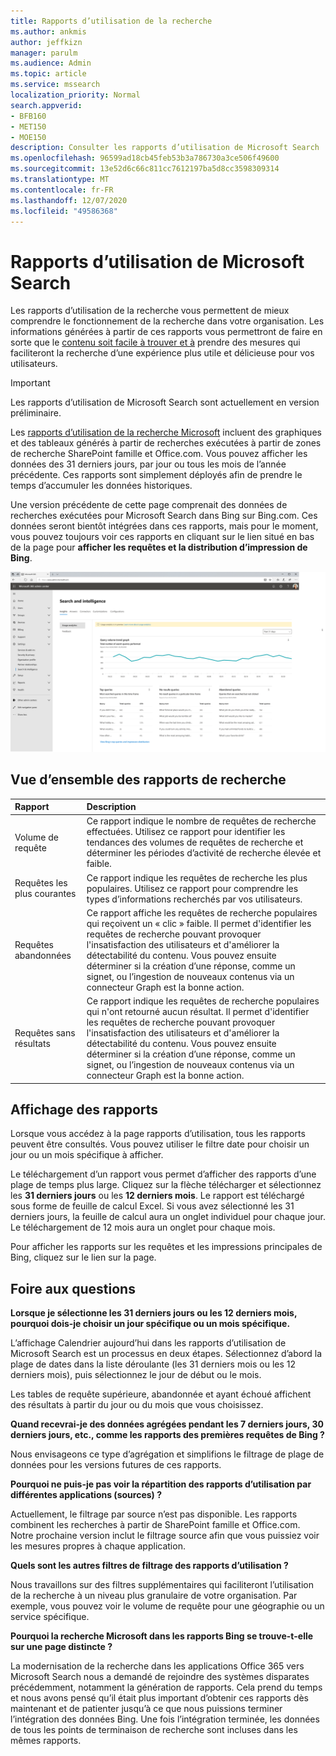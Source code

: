 ```yaml
---
title: Rapports d’utilisation de la recherche
ms.author: ankmis
author: jeffkizn
manager: parulm
ms.audience: Admin
ms.topic: article
ms.service: mssearch
localization_priority: Normal
search.appverid:
- BFB160
- MET150
- MOE150
description: Consulter les rapports d’utilisation de Microsoft Search
ms.openlocfilehash: 96599ad18cb45feb53b3a786730a3ce506f49600
ms.sourcegitcommit: 13e52d6c66c811cc7612197ba5d8cc3598309314
ms.translationtype: MT
ms.contentlocale: fr-FR
ms.lasthandoff: 12/07/2020
ms.locfileid: "49586368"
---
```

# <a name="microsoft-search-usage-reports"></a>Rapports d’utilisation de Microsoft Search

Les rapports d’utilisation de la recherche vous permettent de mieux comprendre le fonctionnement de la recherche dans votre organisation. Les informations générées à partir de ces rapports vous permettront de faire en sorte que le [contenu soit facile à trouver et à](https://docs.microsoft.com/microsoftsearch/make-content-easy-to-find) prendre des mesures qui faciliteront la recherche d’une expérience plus utile et délicieuse pour vos utilisateurs.

> [!IMPORTANT]
> Les rapports d’utilisation de Microsoft Search sont actuellement en version préliminaire.

Les [rapports d’utilisation de la recherche Microsoft](https://admin.microsoft.com/Adminportal/Home?#/MicrosoftSearch/insights) incluent des graphiques et des tableaux générés à partir de recherches exécutées à partir de zones de recherche SharePoint famille et Office.com. Vous pouvez afficher les données des 31 derniers jours, par jour ou tous les mois de l’année précédente. Ces rapports sont simplement déployés afin de prendre le temps d’accumuler les données historiques.

Une version précédente de cette page comprenait des données de recherches exécutées pour Microsoft Search dans Bing sur Bing.com. Ces données seront bientôt intégrées dans ces rapports, mais pour le moment, vous pouvez toujours voir ces rapports en cliquant sur le lien situé en bas de la page pour **afficher les requêtes et la distribution d’impression de Bing**.

![Tableau de bord rapports d’utilisation de la recherche](media/usage-reports/usage_reports_v2.png)

## <a name="overview-of-search-reports"></a>Vue d’ensemble des rapports de recherche

|**Rapport**|**Description**|
|:-----|:-----|
|Volume de requête|Ce rapport indique le nombre de requêtes de recherche effectuées. Utilisez ce rapport pour identifier les tendances des volumes de requêtes de recherche et déterminer les périodes d’activité de recherche élevée et faible.|
|Requêtes les plus courantes|Ce rapport indique les requêtes de recherche les plus populaires. Utilisez ce rapport pour comprendre les types d’informations recherchés par vos utilisateurs.|
|Requêtes abandonnées|Ce rapport affiche les requêtes de recherche populaires qui reçoivent un « clic » faible. Il permet d'identifier les requêtes de recherche pouvant provoquer l'insatisfaction des utilisateurs et d'améliorer la détectabilité du contenu. Vous pouvez ensuite déterminer si la création d’une réponse, comme un signet, ou l’ingestion de nouveaux contenus via un connecteur Graph est la bonne action.|
|Requêtes sans résultats|Ce rapport indique les requêtes de recherche populaires qui n'ont retourné aucun résultat. Il permet d'identifier les requêtes de recherche pouvant provoquer l'insatisfaction des utilisateurs et d'améliorer la détectabilité du contenu. Vous pouvez ensuite déterminer si la création d’une réponse, comme un signet, ou l’ingestion de nouveaux contenus via un connecteur Graph est la bonne action.|

## <a name="viewing-reports"></a>Affichage des rapports

Lorsque vous accédez à la page rapports d’utilisation, tous les rapports peuvent être consultés. Vous pouvez utiliser le filtre date pour choisir un jour ou un mois spécifique à afficher.

Le téléchargement d’un rapport vous permet d’afficher des rapports d’une plage de temps plus large. Cliquez sur la flèche télécharger et sélectionnez les **31 derniers jours** ou les **12 derniers mois**. Le rapport est téléchargé sous forme de feuille de calcul Excel. Si vous avez sélectionné les 31 derniers jours, la feuille de calcul aura un onglet individuel pour chaque jour. Le téléchargement de 12 mois aura un onglet pour chaque mois.

Pour afficher les rapports sur les requêtes et les impressions principales de Bing, cliquez sur le lien sur la page.

## <a name="frequently-asked-questions"></a>Foire aux questions

**Lorsque je sélectionne les 31 derniers jours ou les 12 derniers mois, pourquoi dois-je choisir un jour spécifique ou un mois spécifique.**

L’affichage Calendrier aujourd’hui dans les rapports d’utilisation de Microsoft Search est un processus en deux étapes. Sélectionnez d’abord la plage de dates dans la liste déroulante (les 31 derniers mois ou les 12 derniers mois), puis sélectionnez le jour de début ou le mois.

Les tables de requête supérieure, abandonnée et ayant échoué affichent des résultats à partir du jour ou du mois que vous choisissez.

**Quand recevrai-je des données agrégées pendant les 7 derniers jours, 30 derniers jours, etc., comme les rapports des premières requêtes de Bing ?**

Nous envisageons ce type d’agrégation et simplifions le filtrage de plage de données pour les versions futures de ces rapports.

**Pourquoi ne puis-je pas voir la répartition des rapports d’utilisation par différentes applications (sources) ?**

Actuellement, le filtrage par source n’est pas disponible. Les rapports combinent les recherches à partir de SharePoint famille et Office.com. Notre prochaine version inclut le filtrage source afin que vous puissiez voir les mesures propres à chaque application.

**Quels sont les autres filtres de filtrage des rapports d’utilisation ?**

Nous travaillons sur des filtres supplémentaires qui faciliteront l’utilisation de la recherche à un niveau plus granulaire de votre organisation. Par exemple, vous pouvez voir le volume de requête pour une géographie ou un service spécifique.

**Pourquoi la recherche Microsoft dans les rapports Bing se trouve-t-elle sur une page distincte ?**

La modernisation de la recherche dans les applications Office 365 vers Microsoft Search nous a demandé de rejoindre des systèmes disparates précédemment, notamment la génération de rapports. Cela prend du temps et nous avons pensé qu’il était plus important d’obtenir ces rapports dès maintenant et de patienter jusqu’à ce que nous puissions terminer l’intégration des données Bing. Une fois l’intégration terminée, les données de tous les points de terminaison de recherche sont incluses dans les mêmes rapports.

